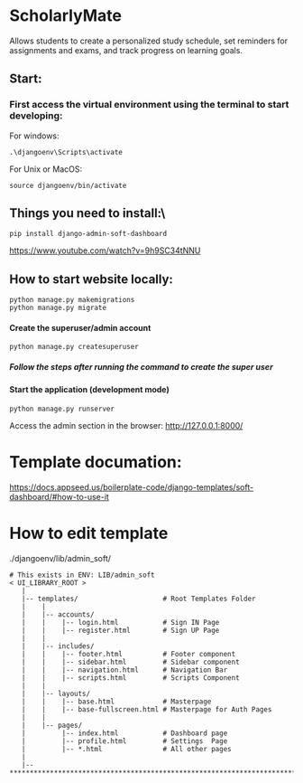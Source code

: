 # ScholarlyMate

Allows students to create a personalized study schedule, set reminders for assignments and exams, and track progress on learning goals.

## Start:

### First access the virtual environment using the terminal to start developing:

For windows:

```
.\djangoenv\Scripts\activate
```

For Unix or MacOS:

```
source djangoenv/bin/activate
```

## Things you need to install:\

```
pip install django-admin-soft-dashboard
```

https://www.youtube.com/watch?v=9h9SC34tNNU

## How to start website locally:

```
python manage.py makemigrations
python manage.py migrate
```

#### Create the superuser/admin account

```
python manage.py createsuperuser
```

##### Follow the steps after running the command to create the super user

#### Start the application (development mode)

```
python manage.py runserver
```

Access the admin section in the browser: http://127.0.0.1:8000/

# Template documation:

https://docs.appseed.us/boilerplate-code/django-templates/soft-dashboard/#how-to-use-it

# How to edit template

./djangoenv/lib/admin_soft/

```
# This exists in ENV: LIB/admin_soft
< UI_LIBRARY_ROOT >
   |
   |-- templates/                     # Root Templates Folder
   |    |
   |    |-- accounts/
   |    |    |-- login.html           # Sign IN Page
   |    |    |-- register.html        # Sign UP Page
   |    |
   |    |-- includes/
   |    |    |-- footer.html          # Footer component
   |    |    |-- sidebar.html         # Sidebar component
   |    |    |-- navigation.html      # Navigation Bar
   |    |    |-- scripts.html         # Scripts Component
   |    |
   |    |-- layouts/
   |    |    |-- base.html            # Masterpage
   |    |    |-- base-fullscreen.html # Masterpage for Auth Pages
   |    |
   |    |-- pages/
   |         |-- index.html           # Dashboard page
   |         |-- profile.html         # Settings  Page
   |         |-- *.html               # All other pages
   |
   |-- ************************************************************************
```
